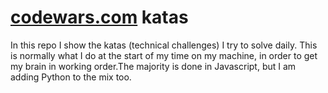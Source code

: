 # [codewars.com](https://www.codewars.com/) katas

<p>In this repo I show the katas (technical challenges) I try to solve daily. This is normally what I do at the start of my time on my machine, in order to get my brain in working order.The majority is done in Javascript, but I am adding Python to the mix too.<p>
